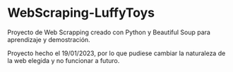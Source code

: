 # WebScraping-LuffyToys
Proyecto de Web Scrapping creado con Python y Beautiful Soup para aprendizaje y demostración.

Proyecto hecho el 19/01/2023, por lo que pudiese cambiar la naturaleza de la web elegida y no funcionar a futuro.
